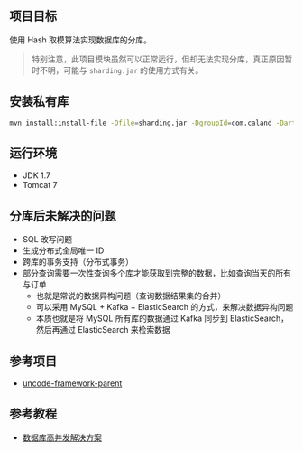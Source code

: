 ## 项目目标

使用 Hash 取模算法实现数据库的分库。

> 特别注意，此项目模块虽然可以正常运行，但却无法实现分库，真正原因暂时不明，可能与 `sharding.jar` 的使用方式有关。

## 安装私有库

``` sh
mvn install:install-file -Dfile=sharding.jar -DgroupId=com.caland -DartifactId=sharding -Dversion=1.0.0 -Dpackaging=jar
```

## 运行环境

- JDK 1.7
- Tomcat 7

## 分库后未解决的问题

- SQL 改写问题
- 生成分布式全局唯一 ID 
- 跨库的事务支持（分布式事务）
- 部分查询需要一次性查询多个库才能获取到完整的数据，比如查询当天的所有与订单
    - 也就是常说的数据异构问题（查询数据结果集的合并）
    - 可以采用 MySQL + Kafka + ElasticSearch 的方式，来解决数据异构问题
    - 本质也就是将 MySQL 所有库的数据通过 Kafka 同步到 ElasticSearch，然后再通过 ElasticSearch 来检索数据

## 参考项目

- [uncode-framework-parent](https://github.com/doublexxxxxx/uncode-framework-parent/tree/master/uncode-framework-cluster_cloud)

## 参考教程

- [数据库高并发解决方案](https://my.oschina.net/bigdataer/blog/486772)

